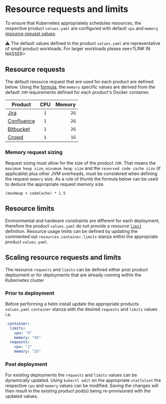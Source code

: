 # Resource requests and limits
To ensure that Kubernetes appropriately schedules resources, the respective product `values.yaml` are configured with default `cpu` and `memory` [resource request values](https://kubernetes.io/docs/concepts/configuration/manage-resources-containers/).

:warning: The default values defined in the product `values.yaml` are representative of small product workloads. For larger workloads please see<?LINK IN NASSER>

## Resource requests
The default resource request that are used for each product are defined below. Using the [formula](#Memory-request-sizing), the `memory` specific values are derived from the default `JVM` requirements defined for each product's Docker container.

| Product  | CPU   |  Memory |
|----------|:-----:|------:|
| [Jira](https://bitbucket.org/atlassian-docker/docker-atlassian-jira/src/master/#markdown-header-memory-heap-size)                    | `1`   | `2G`  |
| [Confluence](https://bitbucket.org/atlassian-docker/docker-atlassian-confluence-server/src/master/#markdown-header-memory-heap-size)   | `1`   | `2G`  |
| [Bitbucket](https://bitbucket.org/atlassian-docker/docker-atlassian-bitbucket-server/src/master/)                                    | `1`   | `2G`  |
| [Crowd](https://bitbucket.org/atlassian-docker/docker-atlassian-crowd/src/master/)                                                   | `1`   | `1G`  |

### Memory request sizing
Request sizing must allow for the size of the product `JVM`. That means the `maximum heap size`, `minumum heap size` and the `reserved code cache size` (if applicable) plus other JVM overheads, must be considered when defining the request `memory` size. As a rule of thumb the formula below can be used to deduce the appropriate request memory size.
```shell
(maxHeap + codeCache) * 1.5
```

## Resource limits
Environmental and hardware constraints are different for each deployment, therefore the product `values.yaml` do not provide a resource [`limit`](https://kubernetes.io/docs/concepts/configuration/manage-resources-containers/#resource-requests-and-limits-of-pod-and-container) definition. Resource usage limits can be defined by updating the commented out `resources.container.limits` stanza within the appropriate product `values.yaml`.

## Scaling resource requests and limits
The resource `requests` and `limits` can be defined either post product deployment or for deployments that are already running within the Kubernetes cluster

### Prior to deployment
Before performing a helm install update the appropriate products `values.yaml` `container` stanza with the desired `requests` and `limits` values i.e. 
```yaml
 container: 
  limits:
    cpu: "4"
    memory: "4G"
  requests:
    cpu: "2"
    memory: "2G"
```

### Post deployment
For existing deployments the `requests` and `limits` values can be dynamically updated. Using `kubectl edit` on the appropriate `statfulset` the respective `cpu` and `memory` values can be modified. Saving the changes will then result in the existing product pod(s) being re-provisioned with the updated values. 